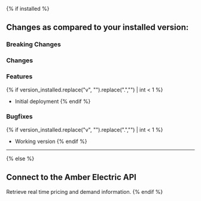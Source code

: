 {% if installed %}

## Changes as compared to your installed version:

### Breaking Changes

### Changes

### Features

  {% if version_installed.replace("v", "").replace(".","") | int < 1  %}
- Initial deployment
  {% endif %}

### Bugfixes

  {% if version_installed.replace("v", "").replace(".","") | int < 1  %}
- Working version
  {% endif %}

---

{% else %}

## Connect to the Amber Electric API

Retrieve real time pricing and demand information.
{% endif %}
